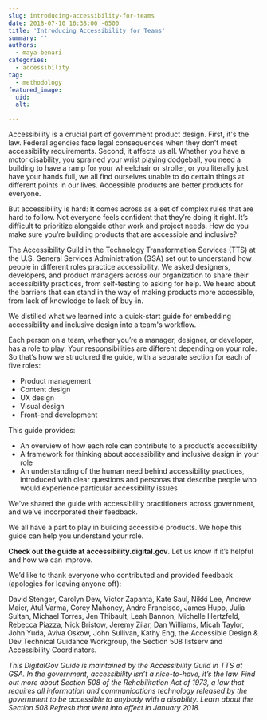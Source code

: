 ```yaml
---
slug: introducing-accessibility-for-teams
date: 2018-07-10 16:38:00 -0500
title: 'Introducing Accessibility for Teams'
summary: ''
authors:
  - maya-benari
categories:
  - accessibility
tag:
  - methodology
featured_image:
  uid:
  alt:

---
```



Accessibility is a crucial part of government product design. First, it's the law. Federal agencies face legal consequences when they don’t meet accessibility requirements. Second, it affects us all. Whether you have a motor disability, you sprained your wrist playing dodgeball, you need a building to have a ramp for your wheelchair or stroller, or you literally just have your hands full, we all find ourselves unable to do certain things at different points in our lives. Accessible products are better products for everyone.

But accessibility is hard: It comes across as a set of complex rules that are hard to follow. Not everyone feels confident that they’re doing it right. It’s difficult to prioritize alongside other work and project needs. How do you make sure you’re building products that are accessible and inclusive?

The Accessibility Guild in the Technology Transformation Services (TTS) at the U.S. General Services Administration (GSA) set out to understand how people in different roles practice accessibility. We asked designers, developers, and product managers across our organization to share their accessibility practices, from self-testing to asking for help. We heard about the barriers that can stand in the way of making products more accessible, from lack of knowledge to lack of buy-in.

We distilled what we learned into a quick-start guide for embedding accessibility and inclusive design into a team's workflow.

Each person on a team, whether you’re a manager, designer, or developer, has a role to play. Your responsibilities are different depending on your role. So that’s how we structured the guide, with a separate section for each of five roles:

- Product management
- Content design
- UX design
- Visual design
- Front-end development

This guide provides:

- An overview of how each role can contribute to a product’s accessibility
- A framework for thinking about accessibility and inclusive design in your role
- An understanding of the human need behind accessibility practices, introduced with clear questions and personas that describe people who would experience particular accessibility issues


We’ve shared the guide with accessibility practitioners across government, and we’ve incorporated their feedback.

We all have a part to play in building accessible products. We hope this guide can help you understand your role.

**Check out the guide at accessibility.digital.gov**. Let us know if it’s helpful and how we can improve.

We’d like to thank everyone who contributed and provided feedback (apologies for leaving anyone off):

David Stenger, Carolyn Dew, Victor Zapanta, Kate Saul, Nikki Lee, Andrew Maier, Atul Varma, Corey Mahoney, Andre Francisco, James Hupp, Julia Sultan, Michael Torres, Jen Thibault, Leah Bannon, Michelle Hertzfeld, Rebecca Piazza, Nick Bristow, Jeremy Zilar, Dan Williams, Micah Taylor, John Yuda, Aviva Oskow, John Sullivan, Kathy Eng, the Accessible Design & Dev Technical Guidance Workgroup, the Section 508 listserv and Accessibility Coordinators.

_This DigitalGov Guide is maintained by the Accessibility Guild in TTS at GSA. In the government, accessibility isn’t a nice-to-have, it’s the law. Find out more about Section 508 of the Rehabilitation Act of 1973, a law that requires all information and communications technology released by the government to be accessible to anybody with a disability. Learn about the Section 508 Refresh that went into effect in January 2018._
